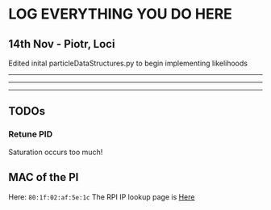 <!---
# Quick references

Some important specs that we have

### Front of the robot
Front is always where the two wheels and most of the electronics sit

### Motor pins
Looking at the robot from above, the
LEFT motor is: PORT A
RIGHT motor is: PORT D



## Some interesting code we have

### Log plotter
In the 5.2 folder, we have a python file ```plot_log.py```
Usage:
```
python plot_log.py LOGNAME MOTORNO
```

# Baby Steps

## PID tuning

### P value
```Step size: 100
From 100 to 800
minPWM = 18.0```

|Motor |Error square  |Proportional |
|------|-------------:|------------:|
|0     |0.392         |700          |
|1     |0.318         |700          |

Period of Oscillation (P_u), for Motor 0 = 0.25425


LEFT MOTOR: KP = KU = 760, start = 61.1539, stop = 62.9988, cycles = 8, PU = 0.2306 seconds

New KP = 456 (0.6 * KU)
KI = 3954 (2KP/PU)
KD = 13.1 (KP*PU / 8)

RIGHT MOTOR: KP = KU = 740, start = 165.485, stop = 168.448, cycles = 13, PU = 0.2279 seconds

New KP = 444 (0.6 * KU)
KI = 3896 (2KP/PU)
KD = 12.6 (KP*PU / 8)

KI values are way too high, adjust downwards.

### 5.4 Drive in a square
|Measurement|X      |Y      |
|-----------|-------|-------|
|1          |-0.4   |-0.8   |
|2          |-0.4   |-0.8   |
|3          |0.6    |0.55   |
|4          |0.6    |0.30   |
|5          |0.6    |0.00   |
|6          |0.6    |0.00   |
|7          |0.6    |-0.35  |
|8          |0.3    |0.00   |
|9          |0.9    |0.00   |
|10         |0.45   |-0.25  |

Based on these measurements, we have calculated the following covariance matrix. For the method of calculations, please see ```Lab1_5_4_Cov_Matrix.ods```


![alt text](https://github.com/balassaloci/Robotics-lab/raw/master/images/5_4_cov_matrix.png "Covariance matrix")
-->

# LOG EVERYTHING YOU DO HERE

## 14th Nov - Piotr, Loci
Edited inital particleDataStructures.py to begin implementing likelihoods

--------------------------------------------

--------------------------------------------

--------------------------------------------
## TODOs
### Retune PID
Saturation occurs too much!

## MAC of the PI
Here:
``` 80:1f:02:af:5e:1c ```
The RPI IP lookup page is [Here](https://www.doc.ic.ac.uk/~jrj07/robotics/index.cgi)
